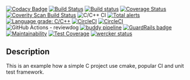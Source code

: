 
[![Codacy Badge](https://api.codacy.com/project/badge/Grade/2f0fc9ff23554d37ba05fb97c09896c9)](https://app.codacy.com/manual/sangshuduo/ci_ut_helloworld?utm_source=github.com&utm_medium=referral&utm_content=sangshuduo/ci_ut_helloworld&utm_campaign=Badge_Grade_Dashboard)
[![Build Status](https://travis-ci.org/sangshuduo/ci_ut_helloworld.svg?branch=master)](https://travis-ci.org/sangshuduo/ci_ut_helloworld)
[![Build status](https://ci.appveyor.com/api/projects/status/8n4r44j9d4psvnjc/branch/master?svg=true)](https://ci.appveyor.com/project/sangshuduo/ci-ut-helloworld/branch/master)
[![Coverage Status](https://coveralls.io/repos/github/sangshuduo/ci_ut_helloworld/badge.svg?branch=master)](https://coveralls.io/github/sangshuduo/ci_ut_helloworld?branch=master)
[![Coverity Scan Build Status](https://scan.coverity.com/projects/20534/badge.svg)](https://scan.coverity.com/projects/sangshuduo-ci_ut_helloworld)
![C/C++ CI](https://github.com/sangshuduo/ci_ut_helloworld/workflows/C/C++%20CI/badge.svg?branch=master)
[![Total alerts](https://img.shields.io/lgtm/alerts/g/sangshuduo/ci_ut_helloworld.svg?logo=lgtm&logoWidth=18)](https://lgtm.com/projects/g/sangshuduo/ci_ut_helloworld/alerts/)
[![Language grade: C/C++](https://img.shields.io/lgtm/grade/cpp/g/sangshuduo/ci_ut_helloworld.svg?logo=lgtm&logoWidth=18)](https://lgtm.com/projects/g/sangshuduo/ci_ut_helloworld/context:cpp)
[![CircleCI](https://circleci.com/gh/sangshuduo/ci_ut_helloworld.svg?style=svg)](https://circleci.com/gh/sangshuduo/ci_ut_helloworld)
[![CircleCI](https://circleci.com/gh/sangshuduo/ci_ut_helloworld.svg?style=shield)](https://circleci.com/gh/sangshuduo/ci_ut_helloworld)
![GitHub Actions - reviewdog](https://github.com/sangshuduo/ci_ut_helloworld/workflows/GitHub%20Actions%20-%20reviewdog/badge.svg)
[![buddy pipeline](https://app.buddy.works/sangshuduo/ci-ut-helloworld/pipelines/pipeline/244906/badge.svg?token=4cc92cdfae725e1a95fd30debb89256556bb7c53c85c26cb49a436fa9d4bb0c5 "buddy pipeline")](https://app.buddy.works/sangshuduo/ci-ut-helloworld/pipelines/pipeline/244906)
[![GuardRails badge](https://badges.guardrails.io/sangshuduo/ci_ut_helloworld.svg)](https://dashboard.guardrails.io/default/gh/sangshuduo/ci_ut_helloworld)
[![Maintainability](https://api.codeclimate.com/v1/badges/1c7270369ea7bcddce6d/maintainability)](https://codeclimate.com/github/sangshuduo/ci_ut_helloworld/maintainability)
[![Test Coverage](https://api.codeclimate.com/v1/badges/1c7270369ea7bcddce6d/test_coverage)](https://codeclimate.com/github/sangshuduo/ci_ut_helloworld/test_coverage)
[![wercker status](https://app.wercker.com/status/c1132aaca35049e2b15222037cc33366/s/master "wercker status")](https://app.wercker.com/project/byKey/c1132aaca35049e2b15222037cc33366)

## Description

This is an example how a simple C project use cmake, popular CI and unit test framework.
